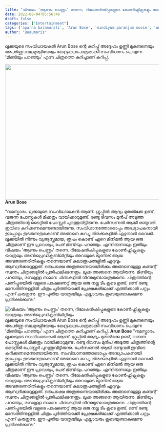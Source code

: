 ```yaml
---
title: "വിഷയം 'ആണും പെണ്ണും' തന്നെ, റിലേഷൻഷിപ്പുകളുടെ കോൺഫ്ലിക്റ്റുകളും യാത്രയും അൺപ്രെഡിക്റ്റബിലിറ്റിയും"
date: 2022-08-04T05:56:48
draft: false
categories: ["Entertainment"]
tags: ['aparna balamurali', 'Arun Bose', 'mindiyum paranjum movie', 'unni mukundan']
author: "Beaumaris"
---
```


ലൂക്കയുടെ സംവിധായകൻ Arun Bose ന്റെ കുറിപ്പ് അദ്ദേഹം ഉണ്ണി മുകുന്ദനെയും അപർണ്ണ ബലമുരളിയേയും കേന്ദ്രകഥാപാത്രമാക്കി സംവിധാനം ചെയുന്ന 'മിണ്ടിയും പറഞ്ഞും' എന്ന ചിത്രത്തെ കുറിച്ചാണ് കുറിപ്പ്.

<strong><img class="wp-image-345201 aligncenter" src="https://cdn.boolokam.com/articles/2022/08/rhr444.jpg" alt="" width="787" height="443" />Arun Bose</strong>

"നമസ്കാരം. ലൂക്കയുടെ സംവിധായകൻ ആണ്. ഗ്രൂപ്പിൽ ആദ്യം മുതൽക്കേ ഉണ്ട്, വരുന്ന പോസ്റ്റുകൾ മിക്കതും വായിക്കാറുമുണ്ട്. രണ്ടു ദിവസം മുൻപ് അടുത്ത ചിത്രത്തിന്റെ ടൈറ്റിൽ പോസ്റ്റർ പുറത്തുവിട്ടിരുന്നു. പേർസണൽ ആയി രണ്ടുവരി ഇവിടെ കുറിക്കണമെന്നുണ്ടായിരുന്നു. സംവിധാനത്തോടൊപ്പം അദ്ധ്യാപകനായി ഇപ്പോഴും തുടരുന്നതുകൊണ്ട് അങ്ങനെ കുറച്ചു തിരക്കുകളിൽ എഴുതാൻ വൈകി. ലൂക്കയിൽ നിന്നും വ്യത്യസ്തമായ, രൂപം കൊണ്ട് ഏറെ മിനിമൽ ആയ ഒരു ചിത്രമാണ് ഈ പ്രാവശ്യം, പേര് മിണ്ടിയും പറഞ്ഞും. എന്നിരുന്നാലും ഇതിലും വിഷയം 'ആണും പെണ്ണും' തന്നെ. റിലേഷൻഷിപ്പുകളുടെ കോൺഫ്ലിക്റ്റുകളും യാത്രയും അൺപ്രെഡിക്റ്റബിലിറ്റിയും അവയുടെ യൂണിക് ആയ അവതരണരീതികളും തന്നെയാണ് കലാരൂപങ്ങളിൽ ഏറ്റവും ആസ്വദിക്കാറുള്ളത്. ഒരുപക്ഷെ അതുതന്നെയായിരിക്കും അങ്ങനെയുള്ള കണ്ടന്റ് സ്വന്തം ചിത്രങ്ങളിൽ പ്രതിഫലിക്കുന്നതും. ലൂക്ക അങ്ങനെ ആയിരുന്നു. മിണ്ടിയും പറഞ്ഞും, രസമുള്ള സമാന ചിന്തകളിൽ നിന്നുമുണ്ടായതുതന്നെ. ചിത്രത്തിന്റെ പണിപ്പുരയിൽ വളരെ പാഷണെറ്റ് ആയ ഒരു നല്ല ടീം കൂടെ ഉണ്ട്. ഒന്ന് രണ്ടു മാസത്തിനുള്ളിൽ ചിത്രം പൂർത്തിയാക്കി പ്രേക്ഷകരിലേക്ക് എത്തിക്കാൻ പറ്റും എന്ന് കരുതുന്നു. ഈ പുതിയ യാത്രയിലും എല്ലാവരും കൂടെയുണ്ടാകുമെന്നു പ്രതീക്ഷിക്കുന്നു."


![വിഷയം 'ആണും പെണ്ണും' തന്നെ, റിലേഷൻഷിപ്പുകളുടെ കോൺഫ്ലിക്റ്റുകളും യാത്രയും അൺപ്രെഡിക്റ്റബിലിറ്റിയും](https://cdn.boolokam.com/articles/2022/08/rhr444.jpg)ലൂക്കയുടെ സംവിധായകൻ Arun Bose ന്റെ കുറിപ്പ് അദ്ദേഹം ഉണ്ണി മുകുന്ദനെയും അപർണ്ണ ബലമുരളിയേയും കേന്ദ്രകഥാപാത്രമാക്കി സംവിധാനം ചെയുന്ന 'മിണ്ടിയും പറഞ്ഞും' എന്ന ചിത്രത്തെ കുറിച്ചാണ് കുറിപ്പ്. **Arun Bose** "നമസ്കാരം. ലൂക്കയുടെ സംവിധായകൻ ആണ്. ഗ്രൂപ്പിൽ ആദ്യം മുതൽക്കേ ഉണ്ട്, വരുന്ന പോസ്റ്റുകൾ മിക്കതും വായിക്കാറുമുണ്ട്. രണ്ടു ദിവസം മുൻപ് അടുത്ത ചിത്രത്തിന്റെ ടൈറ്റിൽ പോസ്റ്റർ പുറത്തുവിട്ടിരുന്നു. പേർസണൽ ആയി രണ്ടുവരി ഇവിടെ കുറിക്കണമെന്നുണ്ടായിരുന്നു. സംവിധാനത്തോടൊപ്പം അദ്ധ്യാപകനായി ഇപ്പോഴും തുടരുന്നതുകൊണ്ട് അങ്ങനെ കുറച്ചു തിരക്കുകളിൽ എഴുതാൻ വൈകി. ലൂക്കയിൽ നിന്നും വ്യത്യസ്തമായ, രൂപം കൊണ്ട് ഏറെ മിനിമൽ ആയ ഒരു ചിത്രമാണ് ഈ പ്രാവശ്യം, പേര് മിണ്ടിയും പറഞ്ഞും. എന്നിരുന്നാലും ഇതിലും വിഷയം 'ആണും പെണ്ണും' തന്നെ. റിലേഷൻഷിപ്പുകളുടെ കോൺഫ്ലിക്റ്റുകളും യാത്രയും അൺപ്രെഡിക്റ്റബിലിറ്റിയും അവയുടെ യൂണിക് ആയ അവതരണരീതികളും തന്നെയാണ് കലാരൂപങ്ങളിൽ ഏറ്റവും ആസ്വദിക്കാറുള്ളത്. ഒരുപക്ഷെ അതുതന്നെയായിരിക്കും അങ്ങനെയുള്ള കണ്ടന്റ് സ്വന്തം ചിത്രങ്ങളിൽ പ്രതിഫലിക്കുന്നതും. ലൂക്ക അങ്ങനെ ആയിരുന്നു. മിണ്ടിയും പറഞ്ഞും, രസമുള്ള സമാന ചിന്തകളിൽ നിന്നുമുണ്ടായതുതന്നെ. ചിത്രത്തിന്റെ പണിപ്പുരയിൽ വളരെ പാഷണെറ്റ് ആയ ഒരു നല്ല ടീം കൂടെ ഉണ്ട്. ഒന്ന് രണ്ടു മാസത്തിനുള്ളിൽ ചിത്രം പൂർത്തിയാക്കി പ്രേക്ഷകരിലേക്ക് എത്തിക്കാൻ പറ്റും എന്ന് കരുതുന്നു. ഈ പുതിയ യാത്രയിലും എല്ലാവരും കൂടെയുണ്ടാകുമെന്നു പ്രതീക്ഷിക്കുന്നു."
